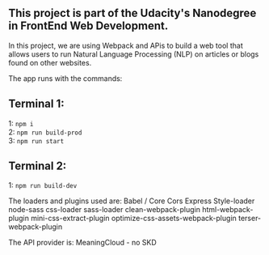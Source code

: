 ## This project is part of the Udacity's Nanodegree in FrontEnd Web Development.

In this project, we are using Webpack and APis to build a web tool that allows users to run Natural Language Processing (NLP) on articles or blogs found on other websites.

The app runs with the commands:

## Terminal 1:

1: `npm i` </br>
2: `npm run build-prod` </br>
3: `npm run start` </br>



## Terminal 2:

1: `npm run build-dev`



The loaders and plugins used are: Babel / Core Cors Express Style-loader node-sass css-loader sass-loader clean-webpack-plugin html-webpack-plugin mini-css-extract-plugin optimize-css-assets-webpack-plugin terser-webpack-plugin

The API provider is: MeaningCloud - no SKD

